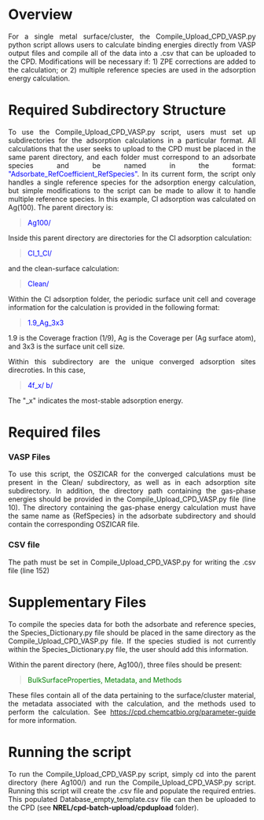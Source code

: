# Overview
<div style="text-align: justify">For a single metal surface/cluster, the Compile_Upload_CPD_VASP.py python script allows users to calculate binding energies directly from VASP output files and compile all of the data into a .csv that can be uploaded to the CPD. Modifications will be necessary if: 1) ZPE corrections are added to the calculation; or 2) multiple reference species are used in the adsorption energy calculation.

# Required Subdirectory Structure
To use the Compile_Upload_CPD_VASP.py script, users must set up subdirectories for the adsorption calculations in a particular format. All calculations that the user seeks to upload to the CPD must be placed in the same parent directory, and each folder must correspond to an adsorbate species and be named in the format: <span style="color:blue">"Adsorbate_RefCoefficient_RefSpecies"</span>. In its current form, the script only handles a single reference species for the adsorption energy calculation, but simple modifications to the script can be made to allow it to handle multiple reference species. In this example, Cl adsorption was calculated on Ag(100). The parent directory is:

><span style="color:blue">Ag100/

Inside this parent directory are directories for the Cl adsorption calculation:
><span style="color:blue">Cl_1_Cl/

and the clean-surface calculation:
><span style="color:blue">Clean/
        
Within the Cl adsorption folder, the periodic surface unit cell and coverage information for the calculation is provided in the following format:
><span style="color:blue">1.9_Ag_3x3
        
1.9 is the Coverage fraction (1/9), Ag is the Coverage per (Ag surface atom), and 3x3 is the surface unit cell size.
        
Within this subdirectory are the unique converged adsorption sites direcroties. In this case,
><span style="color:blue">4f_x/ b/
        
The "_x" indicates the most-stable adsorption energy.

# Required files
### VASP Files
To use this script, the OSZICAR for the converged calculations must be present in the Clean/ subdirectory, as well as in each adsorption site subdirectory. In addition, the directory path containing the gas-phase energies should be provided in the Compile_Upload_CPD_VASP.py file (line 10). The directory containing the gas-phase energy calculation must have the same name as {RefSpecies} in the adsorbate subdirectory and should contain the corresponding OSZICAR file.

### CSV file
The path must be set in Compile_Upload_CPD_VASP.py for writing the .csv file (line 152)

# Supplementary Files
To compile the species data for both the adsorbate and reference species, the Species_Dictionary.py file should be placed in the same directory as the Compile_Upload_CPD_VASP.py file. If the species studied is not currently within the Species_Dictionary.py file, the user should add this information.
        
Within the parent directory (here, Ag100/), three files should be present:
><span style="color:green">BulkSurfaceProperties, Metadata, and Methods

These files contain all of the data pertaining to the surface/cluster material, the metadata associated with the calculation, and the methods used to perform the calculation. See https://cpd.chemcatbio.org/parameter-guide for more information.
        
# Running the script
To run the Compile_Upload_CPD_VASP.py script, simply cd into the parent directory (here Ag100/) and run the Compile_Upload_CPD_VASP.py script. Running this script will create the .csv file and populate the required entries. This populated Database_empty_template.csv file can then be uploaded to the CPD (see **NREL/cpd-batch-upload/cpdupload** folder).

</div>
